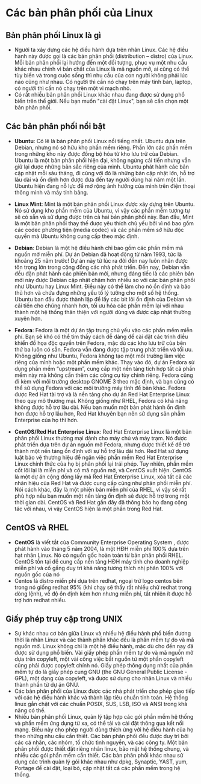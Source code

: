 # Các bản phân phối của Linux

## Bản phân phối Linux là gì 
- Người ta xây dựng các hệ điều hành dựa trên nhân Linux. Các hệ điều hành này được gọi là các bản phân phối (distribution – distro) của Linux. Mỗi bản phân phối lại hướng đến một đối tượng, phục vụ một nhu cầu khác nhau chính vì bản chất của Linux là mã nguồn mở, ai cũng có thể tùy biến và trong cuộc sống thì nhu cầu của con người không phải lúc nào cũng như nhau. Có người thì cần nó chạy trên máy tính bàn, laptop, có người thì cần nó chạy trên một vi mạch nhỏ.
- Có rất nhiều bản phân phối Linux khác nhau đang được sử dụng phổ biến trên thế giới. Nếu bạn muốn "cài đặt Linux", bạn sẽ cần chọn một bản phân phối. 

## Các bản phân phối nổi bật
- **Ubuntu**: Có lẽ là bản phân phối Linux nổi tiếng nhất. Ubuntu dựa trên Debian, nhưng nó sở hữu kho phần mềm riêng. Phần lớn các phần mềm trong những kho này được đồng bộ hóa từ kho lưu trữ của Debian.
Ubuntu là một bản phân phối hiện đại, không ngừng cải tiến nhưng vẫn giữ lại được những bản sắc riêng của mình. Ubuntu phát hành các bản cập nhật mỗi sáu tháng, đi cùng với đó là những bản cập nhật lớn, hỗ trợ lâu dài và ổn định hơn được đưa đến tay người dùng hai năm một lần. Ubuntu hiện đang nỗ lực để mở rộng ảnh hưởng của mình trên điện thoại thông minh và máy tính bảng.

- **Linux Mint**: Mint là một bản phân phối Linux được xây dựng trên Ubuntu. Nó sử dụng kho phần mềm của Ubuntu, vì vậy các phần mềm tương tự sẽ có sẵn và sử dụng được trên cả hai bản phân phối này. Ban đầu, Mint là một bản phân phối thay thế được yêu thích chủ yếu bởi vì nó bao gồm các codec phương tiện (media codec) và các phần mềm sở hữu độc quyền mà Ubuntu không cung cấp theo mặc định.

- **Debian**: Debian là một hệ điều hành chỉ bao gồm các phần mềm mã nguồn mở miễn phí. Dự án Debian đã hoạt động từ năm 1993, tức là khoảng 25 năm trước! Dự án này từ lúc ra đời đến nay luôn nhân được tôn trọng lớn trong cộng đồng các nhà phát triển. Đến nay, Debian vẫn đều đặn phát hành các phiên bản mới, nhưng đáng tiếc là các phiên bản mới này được Debian cập nhật chậm hơn nhiều so với các bản phân phối như Ubuntu hay Linux Mint. Điều này có thể làm cho nó ổn định và bảo thủ hơn và chứa đựng những yếu tố lý tưởng cho một số hệ thống.
Ubuntu ban đầu được thành lập để lấy các bit lõi ổn định của Debian và cải tiến cho chúng nhanh hơn, tối ưu hóa các phần mềm lại với nhau thành một hệ thống thân thiện với người dùng và được cập nhật thường xuyên hơn.

- **Fedora**: Fedora là một dự án tập trung chủ yếu vào các phần mềm miễn phí. Bạn sẽ khó có thể tìm thấy cách dễ dàng để cài đặt các trình điều khiển đồ họa độc quyền trên Fedora, mặc dù các kho lưu trữ của bên thứ ba luôn có sẵn. Fedora vẫn đang được tập trung phát triển và tối ưu.
Không giống như Ubuntu, Fedora không tạo một môi trường làm việc riêng của mình hoặc một phần mềm khác. Thay vào đó, dự án Fedora sử dụng phần mềm “upstream”, cung cấp một nền tảng tích hợp tất cả phần mềm này mà không cần thêm các công cụ tùy chỉnh riêng. Fedora cũng đi kèm với môi trường desktop GNOME 3 theo mặc định, và bạn cũng có thể sử dụng Fedora với các môi trường máy tính để bàn khác.
Fedora được Red Hat tài trợ và là nền tảng cho dự án Red Hat Enterprise Linux theo quy mô thương mại. Không giống như RHEL, Fedora có khả năng không được hỗ trợ lâu dài. Nếu bạn muốn một bản phát hành ổn định hơn được hỗ trợ lâu hơn, Red Hat khuyên bạn nên sử dụng sản phẩm Enterprise của họ thì hơn.

- **CentOS/Red Hat Enterprise Linux**: Red Hat Enterprise Linux là một bản phân phối Linux thương mại dành cho máy chủ và máy trạm. Nó được phát triển dựa trên dự án nguồn mở Fedora, nhưng được thiết kế để trở thành một nền tảng ổn định với sự hỗ trợ lâu dài hơn.
Red Hat sử dụng luật bảo vệ thương hiệu để ngăn việc phần mềm Red Hat Enterprise Linux chính thức của họ bị phân phối lại trái phép. Tuy nhiên, phần mềm cốt lõi lại là miễn phí và có mã nguồn mở, và CentOS xuất hiện. CentOS là một dự án cộng đồng lấy mã Red Hat Enterprise Linux, xóa tất cả các nhãn hiệu của Red Hat và được cung cấp cũng như phân phối miễn phí. Nói cách khác, đây là một phiên bản miễn phí của RHEL, vì vậy sẽ rất phù hợp nếu bạn muốn một nền tảng ổn định sẽ được hỗ trợ trong một thời gian dài. CentOS và Red Hat gần đây đã thông báo họ đang cộng tác với nhau, vì vậy CentOS hiện là một phần trong Red Hat.

## CentOS và RHEL
- **CentOS** là viết tắt của Community Enterprise Operating System , được phát hành vào tháng 5 năm 2004, là một HĐH miễn phí 100% dựa trên hạt nhân Linux. Nó có nguồn gốc hoàn toàn từ bản phân phối RHEL. CentOS tồn tại để cung cấp nền tảng HĐH máy tính cho doanh nghiệp miễn phí và cố gắng duy trì khả năng tương thích nhị phân 100% với nguồn gốc của nó
- Centos là distro miển phí dựa trên redhat, ngoại trừ logo centos bên trong nó giống redhat 95% (khi chạy sẽ thấy rất nhiều chữ redhat trong dòng lệnh), về độ ổn định kém hơn nhưng miễn phí, tất nhiên ít được hỗ trợ hơn redhat nhiều. 

## Giấy phép truy cập trong UNIX
- Sự khác nhau cơ bản giữa Linux và nhiều hệ điều hành phổ biến đương thời là nhân Linux và các thành phần khác đều là phần mềm tự do và mã nguồn mở. Linux không chỉ là một hệ điều hành, mặc dù cho đến nay đã được sử dụng phổ biến. Vài giấy phép phần mềm tự do và mã nguồn mở dựa trên copyleft, một vài công việc bắt nguồn từ một phần copyleft cũng phải được copyleft chính nó. Giấy phép thông dụng nhất của phần mềm tự do là giấy phép cung GNU (the GNU General Public License - GPL), một dạng của copyleft, và được sử dụng cho nhân Linux và nhiều thành phần từ dự án GNU.
- Các bản phân phối của Linux được các nhà phát triển cho phép giao tiếp với các hệ điều hành khác và thành lập tiêu chuẩn tính toán. Hệ thống linux gắn chặt với các chuẩn POSIX, SUS, LSB, ISO và ANSI trong khả năng có thể.
- Nhiều bản phân phối Linux, quản lý tập hợp các gói phần mềm hệ thống và phần mềm ứng dụng từ xa, có thể tải và cài đặt thông qua kết nối mạng. Điều này cho phép người dùng thích ứng với hệ điều hành của họ theo những nhu cầu cần thiết. Các bản phân phối đều được duy trì bởi các cá nhân, các nhóm, tổ chức tình nguyền, và các công ty. Một bản phân phối được thiết đặt riêng nhân linux, bảo mật hệ thống chung, và nhiều các gói phần mềm cần thiết. Các bản phân phối khác nhau sử dụng các trình quản lý gói khác nhau như dpkg, Synaptic, YAST, yum, Portage để cài đặt, loại bỏ, cập nhật tất cả các phần mềm trong hệ thống. 